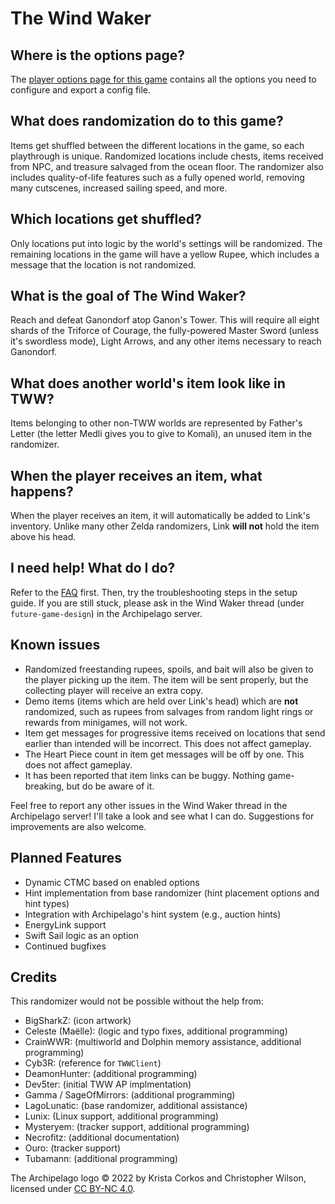 # The Wind Waker

## Where is the options page?

The [player options page for this game](../player-options) contains all the options you need to configure and export a
config file.

## What does randomization do to this game?

Items get shuffled between the different locations in the game, so each playthrough is unique. Randomized locations
include chests, items received from NPC, and treasure salvaged from the ocean floor. The randomizer also includes
quality-of-life features such as a fully opened world, removing many cutscenes, increased sailing speed, and more.

## Which locations get shuffled?

Only locations put into logic by the world's settings will be randomized. The remaining locations in the game will have
a yellow Rupee, which includes a message that the location is not randomized.

## What is the goal of The Wind Waker?

Reach and defeat Ganondorf atop Ganon's Tower. This will require all eight shards of the Triforce of Courage, the
fully-powered Master Sword (unless it's swordless mode), Light Arrows, and any other items necessary to reach Ganondorf.

## What does another world's item look like in TWW?

Items belonging to other non-TWW worlds are represented by Father's Letter (the letter Medli gives you to give to
Komali), an unused item in the randomizer.

## When the player receives an item, what happens?

When the player receives an item, it will automatically be added to Link's inventory. Unlike many other Zelda
randomizers, Link **will not** hold the item above his head.

## I need help! What do I do?

Refer to the [FAQ](https://lagolunatic.github.io/wwrando/faq/) first. Then, try the troubleshooting steps in the setup
guide. If you are still stuck, please ask in the Wind Waker thread (under `future-game-design`) in the Archipelago
server.

## Known issues

- Randomized freestanding rupees, spoils, and bait will also be given to the player picking up the item. The item will
  be sent properly, but the collecting player will receive an extra copy.
- Demo items (items which are held over Link's head) which are **not** randomized, such as rupees from salvages from
  random light rings or rewards from minigames, will not work.
- Item get messages for progressive items received on locations that send earlier than intended will be incorrect. This
  does not affect gameplay.
- The Heart Piece count in item get messages will be off by one. This does not affect gameplay.
- It has been reported that item links can be buggy. Nothing game-breaking, but do be aware of it.

Feel free to report any other issues in the Wind Waker thread in the Archipelago server! I'll take a look and see what I
can do. Suggestions for improvements are also welcome.

## Planned Features

- Dynamic CTMC based on enabled options
- Hint implementation from base randomizer (hint placement options and hint types)
- Integration with Archipelago's hint system (e.g., auction hints)
- EnergyLink support
- Swift Sail logic as an option
- Continued bugfixes

## Credits

This randomizer would not be possible without the help from:

- BigSharkZ: (icon artwork)
- Celeste (Maëlle): (logic and typo fixes, additional programming)
- CrainWWR: (multiworld and Dolphin memory assistance, additional programming)
- Cyb3R: (reference for `TWWClient`)
- DeamonHunter: (additional programming)
- Dev5ter: (initial TWW AP implmentation)
- Gamma / SageOfMirrors: (additional programming)
- LagoLunatic: (base randomizer, additional assistance)
- Lunix: (Linux support, additional programming)
- Mysteryem: (tracker support, additional programming)
- Necrofitz: (additional documentation)
- Ouro: (tracker support)
- Tubamann: (additional programming)

The Archipelago logo © 2022 by Krista Corkos and Christopher Wilson, licensed under
[CC BY-NC 4.0](http://creativecommons.org/licenses/by-nc/4.0/).
